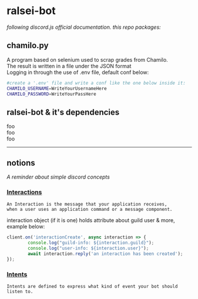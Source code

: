 # ralsei-bot
<i>following discord.js official documentation.
this repo packages:</i>

## chamilo.py
A program based on selenium used to scrap grades from Chamilo.<br/>
The result is written in a file under the JSON format<br/>
Logging in through the use of .env file, default conf below:
```bash
#create a '.env' file and write a conf like the one below inside it:
CHAMILO_USERNAME=WriteYourUsernameHere
CHAMILO_PASSWORD=WriteYourPassHere
```
## ralsei-bot & it's dependencies
foo<br>
foo<br>
foo<br/>

<hr/>

## notions
<i>A reminder about simple discord concepts</i>



### <u>Interactions</u>
```text
An Interaction is the message that your application receives,
when a user uses an application command or a message component.
```
interaction object (if it is one) holds attribute about guild user & more, example below:
```js
client.on('interactionCreate', async interaction => {
        console.log("guild-info: ${interaction.guild}");
        console.log("user-info: ${interaction.user}");
		await interaction.reply('an interaction has been created');
});
```

### <u>Intents</u>
```text
Intents are defined to express what kind of event your bot should listen to.
```